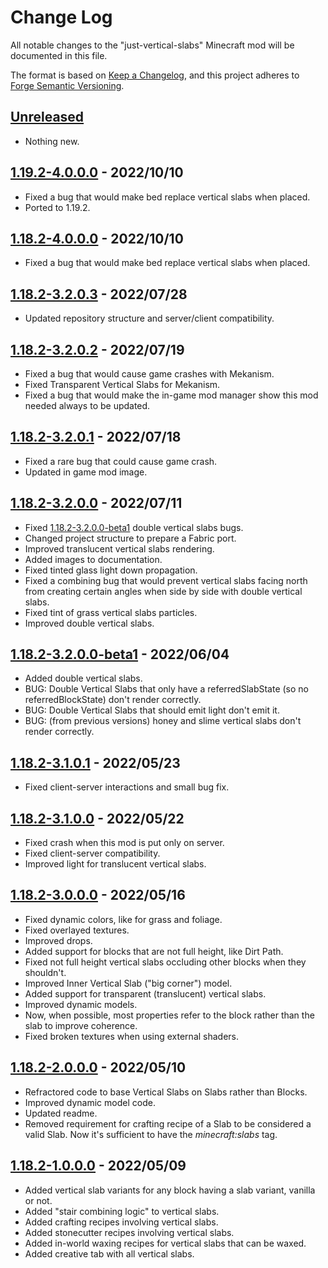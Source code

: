 # Change Log

All notable changes to the "just-vertical-slabs" Minecraft mod will be documented in this file.

The format is based on [Keep a Changelog](https://keepachangelog.com/en/1.0.0/),
and this project adheres to [Forge Semantic Versioning](https://mcforge.readthedocs.io/en/latest/gettingstarted/versioning/#versioning).

## [Unreleased]
- Nothing new.

## [1.19.2-4.0.0.0] - 2022/10/10
- Fixed a bug that would make bed replace vertical slabs when placed.
- Ported to 1.19.2.

## [1.18.2-4.0.0.0] - 2022/10/10
- Fixed a bug that would make bed replace vertical slabs when placed.

## [1.18.2-3.2.0.3] - 2022/07/28
- Updated repository structure and server/client compatibility.

## [1.18.2-3.2.0.2] - 2022/07/19
- Fixed a bug that would cause game crashes with Mekanism.
- Fixed Transparent Vertical Slabs for Mekanism.
- Fixed a bug that would make the in-game mod manager show this mod needed always to be updated.

## [1.18.2-3.2.0.1] - 2022/07/18
- Fixed a rare bug that could cause game crash.
- Updated in game mod image.

## [1.18.2-3.2.0.0] - 2022/07/11
- Fixed [1.18.2-3.2.0.0-beta1] double vertical slabs bugs.
- Changed project structure to prepare a Fabric port.
- Improved translucent vertical slabs rendering.
- Added images to documentation.
- Fixed tinted glass light down propagation.
- Fixed a combining bug that would prevent vertical slabs facing north from creating certain angles when side by side with double vertical slabs.
- Fixed tint of grass vertical slabs particles.
- Improved double vertical slabs.

## [1.18.2-3.2.0.0-beta1] - 2022/06/04
- Added double vertical slabs.
- BUG: Double Vertical Slabs that only have a referredSlabState (so no referredBlockState) don't render correctly.
- BUG: Double Vertical Slabs that should emit light don't emit it.
- BUG: (from previous versions) honey and slime vertical slabs don't render correctly.

## [1.18.2-3.1.0.1] - 2022/05/23
- Fixed client-server interactions and small bug fix.

## [1.18.2-3.1.0.0] - 2022/05/22
- Fixed crash when this mod is put only on server.
- Fixed client-server compatibility.
- Improved light for translucent vertical slabs.

## [1.18.2-3.0.0.0] - 2022/05/16
- Fixed dynamic colors, like for grass and foliage.
- Fixed overlayed textures.
- Improved drops.
- Added support for blocks that are not full height, like Dirt Path.
- Fixed not full height vertical slabs occluding other blocks when they shouldn't.
- Improved Inner Vertical Slab ("big corner") model.
- Added support for transparent (translucent) vertical slabs.
- Improved dynamic models.
- Now, when possible, most properties refer to the block rather than the slab to improve coherence.
- Fixed broken textures when using external shaders.

## [1.18.2-2.0.0.0] - 2022/05/10
- Refractored code to base Vertical Slabs on Slabs rather than Blocks.
- Improved dynamic model code.
- Updated readme.
- Removed requirement for crafting recipe of a Slab to be considered a valid Slab. Now it's sufficient to have the *minecraft:slabs* tag. 

## [1.18.2-1.0.0.0] - 2022/05/09
- Added vertical slab variants for any block having a slab variant, vanilla or not.
- Added "stair combining logic" to vertical slabs.
- Added crafting recipes involving vertical slabs.
- Added stonecutter recipes involving vertical slabs.
- Added in-world waxing recipes for vertical slabs that can be waxed.
- Added creative tab with all vertical slabs.

[Unreleased]: https://github.com/Nyphet/just-vertical-slabs
[1.19.2-4.0.0.0]: https://github.com/Nyphet/just-vertical-slabs/releases/tag/v1.19.2-4.0.0.0

[1.18.2-4.0.0.0]: https://github.com/Nyphet/just-vertical-slabs/releases/tag/v1.18.2-4.0.0.0
[1.18.2-3.2.0.3]: https://github.com/Nyphet/just-vertical-slabs/releases/tag/v1.18.2-3.2.0.3
[1.18.2-3.2.0.2]: https://github.com/Nyphet/just-vertical-slabs/releases/tag/v1.18.2-3.2.0.2
[1.18.2-3.2.0.1]: https://github.com/Nyphet/just-vertical-slabs/releases/tag/v1.18.2-3.2.0.1
[1.18.2-3.2.0.0]: https://github.com/Nyphet/just-vertical-slabs/releases/tag/v1.18.2-3.2.0.0
[1.18.2-3.2.0.0-beta1]: https://github.com/Nyphet/just-vertical-slabs/releases/tag/v1.18.2-3.2.0.0-beta1
[1.18.2-3.1.0.1]: https://github.com/Nyphet/just-vertical-slabs/releases/tag/v1.18.2-3.1.0.1
[1.18.2-3.1.0.0]: https://github.com/Nyphet/just-vertical-slabs/releases/tag/v1.18.2-3.1.0.0
[1.18.2-3.0.0.0]: https://github.com/Nyphet/just-vertical-slabs/releases/tag/v1.18.2-3.0.0.0
[1.18.2-2.0.0.0]: https://github.com/Nyphet/just-vertical-slabs/releases/tag/v1.18.2-2.0.0.0
[1.18.2-1.0.0.0]: https://github.com/Nyphet/just-vertical-slabs/releases/tag/v1.18.2-1.0.0.0
